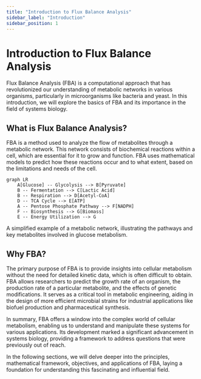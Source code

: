 ```yaml
---
title: "Introduction to Flux Balance Analysis"
sidebar_label: "Introduction"
sidebar_position: 1
---
```


# Introduction to Flux Balance Analysis

Flux Balance Analysis (FBA) is a computational approach that has revolutionized
our understanding of metabolic networks in various organisms, particularly in
microorganisms like bacteria and yeast. In this introduction, we will explore
the basics of FBA and its importance in the field of systems biology.

## What is Flux Balance Analysis?

FBA is a method used to analyze the flow of metabolites through a metabolic
network. This network consists of biochemical reactions within a cell, which are
essential for it to grow and function. FBA uses mathematical models to predict
how these reactions occur and to what extent, based on the limitations and needs
of the cell.

```mermaid
graph LR
    A[Glucose] -- Glycolysis --> B[Pyruvate]
    B -- Fermentation --> C[Lactic Acid]
    B -- Respiration --> D[Acetyl-CoA]
    D -- TCA Cycle --> E[ATP]
    A -- Pentose Phosphate Pathway --> F[NADPH]
    F -- Biosynthesis --> G[Biomass]
    E -- Energy Utilization --> G
```

A simplified example of a metabolic network, illustrating the pathways and key
metabolites involved in glucose metabolism.

## Why FBA?

The primary purpose of FBA is to provide insights into cellular metabolism
without the need for detailed kinetic data, which is often difficult to obtain.
FBA allows researchers to predict the growth rate of an organism, the production
rate of a particular metabolite, and the effects of genetic modifications. It
serves as a critical tool in metabolic engineering, aiding in the design of more
efficient microbial strains for industrial applications like biofuel production
and pharmaceutical synthesis.

In summary, FBA offers a window into the complex world of cellular metabolism,
enabling us to understand and manipulate these systems for various applications.
Its development marked a significant advancement in systems biology, providing a
framework to address questions that were previously out of reach.

In the following sections, we will delve deeper into the principles,
mathematical framework, objectives, and applications of FBA, laying a foundation
for understanding this fascinating and influential field.
